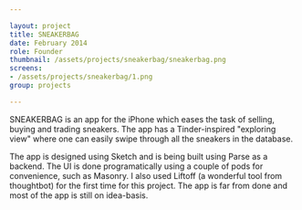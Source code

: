 ```yaml
---

layout: project
title: SNEAKERBAG
date: February 2014
role: Founder
thumbnail: /assets/projects/sneakerbag/sneakerbag.png
screens:
- /assets/projects/sneakerbag/1.png
group: projects

---
```


SNEAKERBAG is an app for the iPhone which eases the task of selling, buying and trading sneakers. The app has a Tinder-inspired "exploring view" where one can easily swipe through all the sneakers in the database.

The app is designed using Sketch and is being built using Parse as a backend. The UI is done programatically using a couple of pods for convenience, such as Masonry. I also used Liftoff (a wonderful tool from thoughtbot) for the first time for this project. The app is far from done and most of the app is still on idea-basis.
